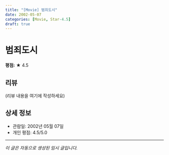 ```yaml
---
title: "[Movie] 범죄도시"
date: 2002-05-07
categories: [Movie, Star-4.5]
draft: true
---
```


# 범죄도시

**평점:** ★ 4.5

## 리뷰

(리뷰 내용을 여기에 작성하세요)

## 상세 정보

- 관람일: 2002년 05월 07일
- 개인 평점: 4.5/5.0

---

*이 글은 자동으로 생성된 임시 글입니다.*
